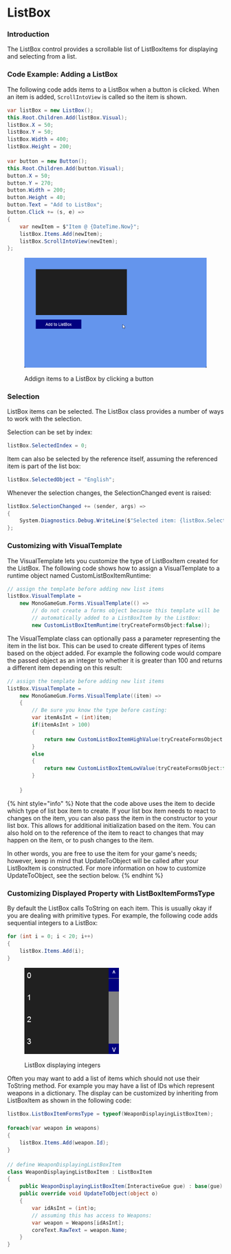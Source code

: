 # ListBox

### Introduction

The ListBox control provides a scrollable list of ListBoxItems for displaying and selecting from a list.

### Code Example: Adding a ListBox

The following code adds items to a ListBox when a button is clicked. When an item is added, `ScrollIntoView` is called so the item is shown.

```csharp
var listBox = new ListBox();
this.Root.Children.Add(listBox.Visual);
listBox.X = 50;
listBox.Y = 50;
listBox.Width = 400;
listBox.Height = 200;

var button = new Button();
this.Root.Children.Add(button.Visual);
button.X = 50;
button.Y = 270;
button.Width = 200;
button.Height = 40;
button.Text = "Add to ListBox";
button.Click += (s, e) =>
{
    var newItem = $"Item @ {DateTime.Now}";
    listBox.Items.Add(newItem);
    listBox.ScrollIntoView(newItem);
};
```

<figure><img src="../../../../.gitbook/assets/24_06 50 24.gif" alt=""><figcaption><p>Addign items to a ListBox by clicking a button</p></figcaption></figure>

### Selection

ListBox items can be selected. The ListBox class provides a number of ways to work with the selection.

Selection can be set by index:

```csharp
listBox.SelectedIndex = 0;
```

Item can also be selected by the reference itself, assuming the referenced item is part of the list box:

```csharp
listBox.SelectedObject = "English";
```

Whenever the selection changes, the SelectionChanged event is raised:

```csharp
listBox.SelectionChanged += (sender, args) =>
{
    System.Diagnostics.Debug.WriteLine($"Selected item: {listBox.SelectedObject}");
};
```

### Customizing with VisualTemplate

The VisualTemplate lets you customize the type of ListBoxItem created for the ListBox. The following code shows how to assign a VisualTemplate to a runtime object named CustomListBoxItemRuntime:

```csharp
// assign the template before adding new list items
listBox.VisualTemplate = 
    new MonoGameGum.Forms.VisualTemplate(() => 
        // do not create a forms object because this template will be
        // automatically added to a ListBoxItem by the ListBox:
        new CustomListBoxItemRuntime(tryCreateFormsObject:false));
```

The VisualTemplate class can optionally pass a parameter representing the item in the list box. This can be used to create different types of items based on the object added. For example the following code would compare the passed object as an integer to whether it is greater than 100 and returns a different item depending on this result:

```csharp
// assign the template before adding new list items
listBox.VisualTemplate = 
    new MonoGameGum.Forms.VisualTemplate((item) => 
    {
        // Be sure you know the type before casting:
        var itemAsInt = (int)item;
        if(itemAsInt > 100)
        {
            return new CustomListBoxItemHighValue(tryCreateFormsObject:false);
        }
        else
        {
            return new CustomListBoxItemLowValue(tryCreateFormsObject:false);
        }
        
    }
```

{% hint style="info" %}
Note that the code above uses the item to decide which type of list box item to create. If your list box item needs to react to changes on the item, you can also pass the item in the constructor to your list box. This allows for additional initialization based on the item. You can also hold on to the reference of the item to react to changes that may happen on the item, or to push changes to the item.

In other words, you are free to use the item for your game's needs; however, keep in mind that UpdateToObject will be called after your ListBoxItem is constructed. For more information on how to customize UpdateToObject, see the section below.
{% endhint %}

### Customizing Displayed Property with ListBoxItemFormsType

By default the ListBox calls ToString on each item. This is usually okay if you are dealing with primitive types. For example, the following code adds sequential integers to a ListBox:

```csharp
for (int i = 0; i < 20; i++)
{
    listBox.Items.Add(i);
}
```

<figure><img src="../../../../.gitbook/assets/image (1) (1) (1) (1) (1) (1) (1) (1) (1) (1) (1) (1) (1) (1) (1) (1) (1) (1) (1) (1) (1) (1) (1) (1) (1).png" alt=""><figcaption><p>ListBox displaying integers</p></figcaption></figure>

Often you may want to add a list of items which should not use their ToString method. For example you may have a list of IDs which represent weapons in a dictionary. The display can be customized by inheriting from ListBoxItem as shown in the following code:

```csharp
listBox.ListBoxItemFormsType = typeof(WeaponDisplayingListBoxItem);

foreach(var weapon in weapons)
{
    listBox.Items.Add(weapon.Id);
}

// define WeaponDisplayingListBoxItem
class WeaponDisplayingListBoxItem : ListBoxItem
{
    public WeaponDisplayingListBoxItem(InteractiveGue gue) : base(gue) { }
    public override void UpdateToObject(object o)
    {
        var idAsInt = (int)o;
        // assuming this has access to Weapons:
        var weapon = Weapons[idAsInt];
        coreText.RawText = weapon.Name;
    }
}
```
